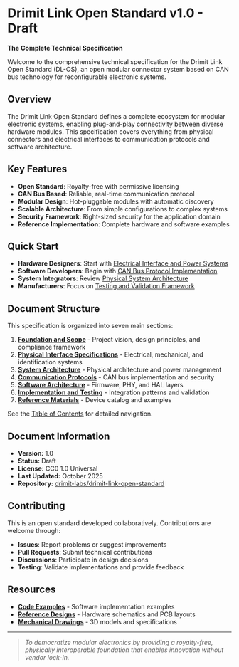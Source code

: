 # Drimit Link Open Standard v1.0 - Draft

**The Complete Technical Specification**

Welcome to the comprehensive technical specification for the Drimit Link Open Standard (DL-OS), an open modular connector system based on CAN bus technology for reconfigurable electronic systems.

## Overview

The Drimit Link Open Standard defines a complete ecosystem for modular electronic systems, enabling plug-and-play connectivity between diverse hardware modules. This specification covers everything from physical connectors and electrical interfaces to communication protocols and software architecture.

## Key Features

- **Open Standard**: Royalty-free with permissive licensing
- **CAN Bus Based**: Reliable, real-time communication protocol
- **Modular Design**: Hot-pluggable modules with automatic discovery
- **Scalable Architecture**: From simple configurations to complex systems
- **Security Framework**: Right-sized security for the application domain
- **Reference Implementation**: Complete hardware and software examples

## Quick Start

- **Hardware Designers**: Start with [Electrical Interface and Power Systems](content/0002-physical-interface-specifications/0004-electrical-interface-and-power-systems/)
- **Software Developers**: Begin with [CAN Bus Protocol Implementation](content/0004-communication-protocols/0009-can-bus-protocol-implementation/)
- **System Integrators**: Review [Physical System Architecture](content/0003-system-architecture/0007-physical-system-architecture-and-form-factors/)
- **Manufacturers**: Focus on [Testing and Validation Framework](content/0006-implementation-and-testing/0016-testing-and-validation-framework/)

## Document Structure

This specification is organized into seven main sections:

1. **[Foundation and Scope](content/0001-foundation-and-scope/)** - Project vision, design principles, and compliance framework
2. **[Physical Interface Specifications](content/0002-physical-interface-specifications/)** - Electrical, mechanical, and identification systems
3. **[System Architecture](content/0003-system-architecture/)** - Physical architecture and power management
4. **[Communication Protocols](content/0004-communication-protocols/)** - CAN bus implementation and security
5. **[Software Architecture](content/0005-software-architecture/)** - Firmware, PHY, and HAL layers
6. **[Implementation and Testing](content/0006-implementation-and-testing/)** - Integration patterns and validation
7. **[Reference Materials](content/0007-reference-materials-and-device-catalog/)** - Device catalog and examples

See the [Table of Contents](SUMMARY.md) for detailed navigation.

## Document Information

- **Version:** 1.0
- **Status:** Draft
- **License:** CC0 1.0 Universal  
- **Last Updated:** October 2025
- **Repository:** [drimit-labs/drimit-link-open-standard](https://github.com/drimit-labs/open-standards)

## Contributing

This is an open standard developed collaboratively. Contributions are welcome through:

- **Issues**: Report problems or suggest improvements
- **Pull Requests**: Submit technical contributions
- **Discussions**: Participate in design decisions
- **Testing**: Validate implementations and provide feedback

## Resources

- **[Code Examples](resources/code-examples/)** - Software implementation examples
- **[Reference Designs](resources/)** - Hardware schematics and PCB layouts
- **[Mechanical Drawings](resources/mechanical/)** - 3D models and specifications

---

> *To democratize modular electronics by providing a royalty-free, physically interoperable foundation that enables innovation without vendor lock-in.*

